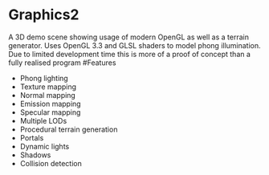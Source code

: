 # Graphics2
A 3D demo scene showing usage of modern OpenGL as well as a terrain generator.
Uses OpenGL 3.3 and GLSL shaders to model phong illumination.
Due to limited development time this is more of a proof of concept than a fully realised program
#Features
* Phong lighting
* Texture mapping
* Normal mapping
* Emission mapping
* Specular mapping
* Multiple LODs
* Procedural terrain generation
* Portals
* Dynamic lights
* Shadows
* Collision detection
